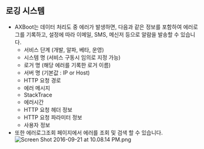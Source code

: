 ## 로깅 시스템

- AXBoot는 데이터 처리도 중 에러가 발생하면, 다음과 같은 정보를 포함하여 에러로그를 기록하고, 설정에 따라 이메일, SMS, 메신저 등으로 알람을 발송할 수 있습니다.
    - 서비스 단계 (개발, 알파, 베타, 운영)
    - 시스템 명 (서비스 구동시 임의로 지정 가능)
    - 로거 명 (해당 에러를 기록한 로거 이름)
    - 서버 명 (기본값 : IP or Host)
    - HTTP 요청 경로
    - 에러 메시지
    - StackTrace
    - 에러시간
    - HTTP 요청 헤더 정보
    - HTTP 요청 파라미터 정보
    - 사용자 정보
- 또한 에러로그조회 페이지에서 에러를 조회 및 검색 할 수 있습니다.
![Screen Shot 2016-09-21 at 10.08.14 PM.png](https://raw.githubusercontent.com/axboot/ax-boot-document/master/assets/5A48D4669F58F44AB1A0ACC82A3B52E4.png)